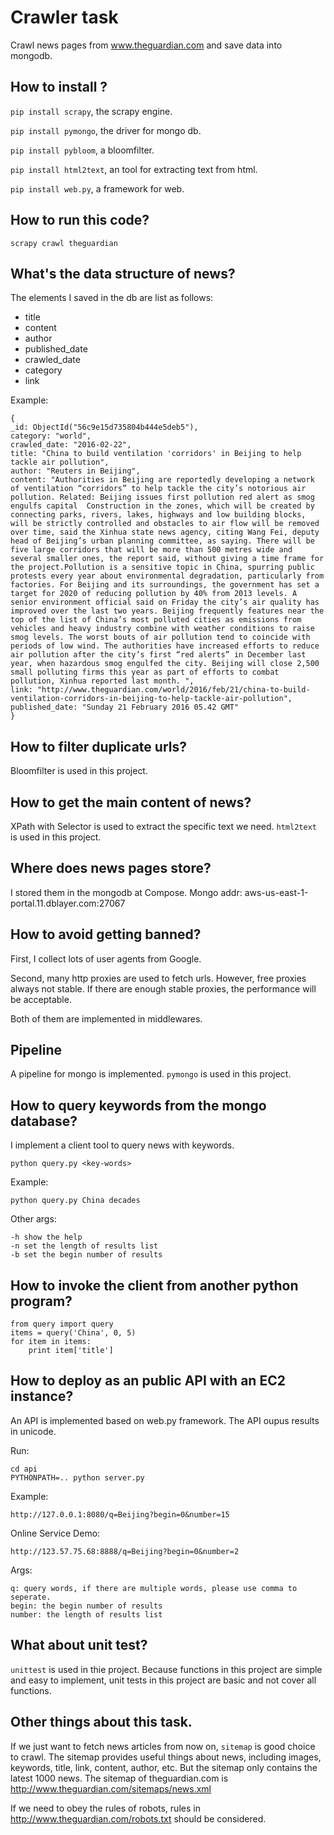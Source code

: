 # Crawler task 

Crawl news pages from www.theguardian.com and save data into mongodb.

## How to install ?

`pip install scrapy`, the scrapy engine.

`pip install pymongo`, the driver for mongo db.

`pip install pybloom`, a bloomfilter.

`pip install html2text`, an tool for extracting text from html.

`pip install web.py`, a framework for web.

## How to run this code?

`scrapy crawl theguardian`

## What's the data structure of news?
The elements I saved in the db are list as follows:

* title
* content
* author
* published_date
* crawled_date
* category
* link

Example:

    {
    _id: ObjectId("56c9e15d735804b444e5deb5"),
    category: "world",
    crawled_date: "2016-02-22",
    title: "China to build ventilation 'corridors' in Beijing to help tackle air pollution",
    author: "Reuters in Beijing",
    content: "Authorities in Beijing are reportedly developing a network of ventilation “corridors” to help tackle the city’s notorious air pollution. Related: Beijing issues first pollution red alert as smog engulfs capital  Construction in the zones, which will be created by connecting parks, rivers, lakes, highways and low building blocks, will be strictly controlled and obstacles to air flow will be removed over time, said the Xinhua state news agency, citing Wang Fei, deputy head of Beijing’s urban planning committee, as saying. There will be five large corridors that will be more than 500 metres wide and several smaller ones, the report said, without giving a time frame for the project.Pollution is a sensitive topic in China, spurring public protests every year about environmental degradation, particularly from factories. For Beijing and its surroundings, the government has set a target for 2020 of reducing pollution by 40% from 2013 levels. A senior environment official said on Friday the city’s air quality has improved over the last two years. Beijing frequently features near the top of the list of China’s most polluted cities as emissions from vehicles and heavy industry combine with weather conditions to raise smog levels. The worst bouts of air pollution tend to coincide with periods of low wind. The authorities have increased efforts to reduce air pollution after the city’s first “red alerts” in December last year, when hazardous smog engulfed the city. Beijing will close 2,500 small polluting firms this year as part of efforts to combat pollution, Xinhua reported last month. ",
    link: "http://www.theguardian.com/world/2016/feb/21/china-to-build-ventilation-corridors-in-beijing-to-help-tackle-air-pollution",
    published_date: "Sunday 21 February 2016 05.42 GMT"
    }

## How to filter duplicate urls?
Bloomfilter is used in this project.

## How to get the main content of news?
XPath with Selector is used to extract the specific text we need.
`html2text` is used in this project.

## Where does news pages store?
I stored them in the mongodb at Compose.
Mongo addr: aws-us-east-1-portal.11.dblayer.com:27067

## How to avoid getting banned?

First, I collect lots of user agents from Google.

Second, many http proxies are used to fetch urls. However, free proxies always not stable. If there are enough stable proxies, the performance will be acceptable.

Both of them are implemented in middlewares.

    
## Pipeline
A pipeline for mongo is implemented.
`pymongo` is used in this project.


## How to query keywords from the mongo database?
I implement a client tool to query news with keywords.

`python query.py <key-words>`

Example:

    python query.py China decades
    
Other args:
    
    -h show the help
    -n set the length of results list
    -b set the begin number of results
    
## How to invoke the client from another python program?

    from query import query
    items = query('China', 0, 5)
    for item in items:
        print item['title']

## How to deploy as an public API with an EC2 instance?
An API is implemented based on web.py framework.
The API oupus results in unicode.

Run:
    
    cd api
    PYTHONPATH=.. python server.py

Example:
    
    http://127.0.0.1:8080/q=Beijing?begin=0&number=15

Online Service Demo:

    http://123.57.75.68:8888/q=Beijing?begin=0&number=2
    
Args:
    
    q: query words, if there are multiple words, please use comma to seperate.
    begin: the begin number of results
    number: the length of results list

## What about unit test?
`unittest` is used in thie project.
Because functions in this project are simple and easy to implement, unit tests in this project are basic and not cover all functions.

## Other things about this task.
If we just want to fetch news articles from now on, `sitemap` is good choice to crawl.
The sitemap provides useful things about news, including images, keywords, title, link, content, author, etc.
But the sitemap only contains the latest 1000 news.
The sitemap of theguardian.com is http://www.theguardian.com/sitemaps/news.xml

If we need to obey the rules of robots, rules in http://www.theguardian.com/robots.txt should be considered.

